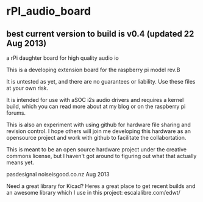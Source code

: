 rPI_audio_board
===============
best current version to build is v0.4 (updated 22 Aug 2013)
-------------------------------------
a rPi daughter board for high quality audio io 

This is a developing extension board for the raspberry pi model rev.B

It is untested as yet, and there are no guarantees or liability. Use these files at your own risk.

It is intended for use with aSOC i2s audio drivers and requires a kernel build, which you can read more about at my blog or on the raspberry pi forums.

This is also an experiment with using github for hardware file sharing and revision control. I hope others will join me developing this hardware as an opensource project and work with github to facilitate the collabortation.

This is meant to be an open source hardware project under the creative commons license, but I haven't got around to figuring out what that actually means yet.

pasdesignal 
noiseisgood.co.nz
Aug 2013

Need a great library for Kicad?
Heres a great place to get recent builds and an awesome library which I use in this project:
escalalibre.com/edwt/
